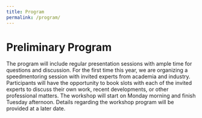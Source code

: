 ```yaml
---
title: Program
permalink: /program/
---
```


# Preliminary Program

The program will include regular presentation sessions with ample time for questions and discussion. For the first time this year, we are organizing a speedmentoring session with invited experts from academia and industry. Participants will have the opportunity to book slots with each of the invited experts to discuss their own work, recent developments, or other professional matters. The workshop will start on Monday morning and finish Tuesday afternoon. Details regarding the workshop program will be provided at a later date.

